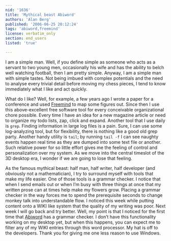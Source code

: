 ```yaml
---
nid: '1636'
title: 'Mythical beast Abiword'
authors: 'Alan Berg'
published: '2006-06-25 20:12:24'
tags: 'abiword,freemind'
license: verbatim_only
section: end_users
listed: 'true'

---
```

I am a simple man. Well, if you define simple as someone who acts as a servant to two young men, occasionally his wife and has the ability to belch well watching football, then I am pretty simple. Anyway, I am a simple man with simple tastes. Not being imbued with complex potentials and the need to analyse every trivial detail before moving my chess pieces, I tend to know immediately what I like and act quickly.

What do I like? Well, for example, a few years ago I wrote a paper for a conference and used [Freemind](http://freemind.sourceforge.net/wiki/index.php/Main_Page) to map some figures out. Since then I use this above-excellent free software tool for every conceivable organizational chore possible. Every time I have an idea for a new magazine article or need to organize my todo lists, zap, click and expand. Another tool that I use daily is `grep`. Finding information in large log files is a pain. Sure, I can use some log-analyzing tool, but for flexibility, there is nothing like a good old grep party. Another handy utility is `tail`; by running `tail -f` I can see naughty events happen real time as they are dumped into some text file or another. Such relative power for so little effort gives me the feeling of control and personalization over my system. As we move into the central timeslot of the 3D desktop era, I wonder if we are going to lose that feeling.

As the famous mythical beast: half man, half writer, half developer (and obviously not a mathematician), I try to surround myself with tools that make my life easier. One of those tools is a grammar checker. I notice that when I send emails out or when I’m busy with three things at once that my written prose can at times help make my flowers grow. Placing a grammar checker in the way forces me to spend the prerequisite seconds to change monkey talk into understandable flow. I noticed this week while putting content onto a WIKI like system that the quality of my writing was poor. Next week I will go back and try better. Well, my point is that I noticed for the first time that [Abiword](http://www.abisource.com/) has a grammar checker. I don’t have this functionality working on my desktop yet, but when this happens, you can expect me to filter any of my WIKI entries through this word processor. My hat is off to the developers. Thank you for giving me one less reason to use Windows.


